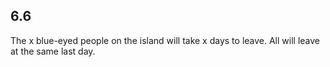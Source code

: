 ## 6.6

The x blue-eyed people on the island will take x days to leave. All will leave at the same last day.